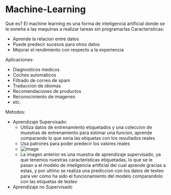 # Machine-Learning
Que es?
El machine learning es una forma de inteligencia artificial donde se le esneña a las maquinas a realizar tareas sin programarlas
Caracteristicas:
 - Aprende la relacion entre datos
 - Puede predecir sucesos para otros datos
 - Mejorar el rendimiento con respecto a la experiencia

Aplicaciones:
 - Diagnosticos medicos
 - Coches automaticos
 - Filtrado de correo de spam
 - Traduccion de idiomas
 - Recomendaciones de productos
 - Reconocimiento de imagenes
 - etc.

Metodos:
 - Aprendizaje Supervisado:
   - Utiliza datos de entrenamiento etiquetados y una coleccion de muestras de entrenamiento para estimar una funcion, aprende comparando lo que seria las etiquetas con los resultados reales
   - Usa patrones para poder predecir los valores reales
   - ![image](https://github.com/sam2800ml/Machine-Learning/assets/153122874/865d2bac-06a6-465a-968b-d818d9f3176b)
   - La imagen anterior es una muestra de aprendizaje supervisado, ya que tenemos nuestras caracteristicas etiquetadas, lo que se le pasan a el modelo de inteligencia artificial del cual aprende gracias a estas, y por ultimo se realiza una prediccion con los datos de testeo para ver como ha sido el funcionamiento del modelo comparandolo con las etiquetas de testeo
 - Aprendizaje no Supervisado
   
